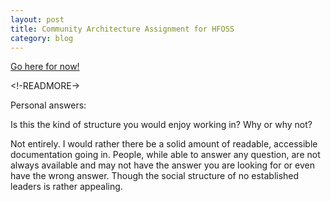 ```yaml
---
layout: post
title: Community Architecture Assignment for HFOSS
category: blog
---
```

[Go here for now!](https://docs.google.com/a/g.rit.edu/document/d/1VVLGsOXvxpiZzMgxpCvE5RDQXas2C3uBjEe1OwFZufM/edit)

<!-READMORE->

Personal answers:

Is this the kind of structure you would enjoy working in? Why or why not?

Not entirely. I would rather there be a solid amount of readable, accessible documentation going in. People, while able to answer any question, are not always available and may not have the answer you are looking for or even have the wrong answer. Though the social structure of no established leaders is rather appealing.
